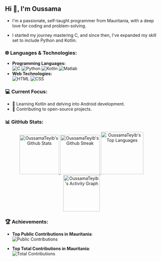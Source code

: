 <!--
**OussamaTeyib/OussamaTeyib** is a ✨ _special_ ✨ repository because its `README.md` (this file) appears on your GitHub profile.
-->
## Hi 👋, I'm Oussama  

- I'm a passionate, self-taught programmer from Mauritania, with a deep love for coding and problem-solving.

- I started my journey mastering C, and since then, I've expanded my skill set to include Python and Kotlin.

### 🌐 Languages & Technologies:
- **Programming Languages:**  
  ![C](https://img.shields.io/badge/-C-00599C?style=flat-square&logo=c&logoColor=white) 
  ![Python](https://img.shields.io/badge/-Python-3776AB?style=flat-square&logo=python&logoColor=white) 
  ![Kotlin](https://img.shields.io/badge/-Kotlin-0095D5?style=flat-square&logo=kotlin&logoColor=white)
  ![Matlab](https://img.shields.io/badge/-Matlab-0076A8?style=flat-square&logo=mathworks&logoColor=white)
- **Web Technologies:**  
  ![HTML](https://img.shields.io/badge/-HTML5-E34F26?style=flat-square&logo=html5&logoColor=white) 
  ![CSS](https://img.shields.io/badge/-CSS3-1572B6?style=flat-square&logo=css3&logoColor=white)

### 💻 Current Focus:
- 📱 Learning Kotlin and delving into Android development.
- 🎯 Contributing to open-source projects.

### 📊 GitHub Stats:
<div align="center">
  <a href="https://github.com/anuraghazra/github-readme-stats">
    <img height=130 src="https://github-readme-stats.vercel.app/api?username=OussamaTeyib&show_icons=true&locale=en&layout=compact&theme=tokyonight" alt="OussamaTeyib's Github Stats"/>
  </a>

  <a href="https://github.com/DenverCoder1/github-readme-streak-stats">
    <img height=130 src="https://github-readme-streak-stats.herokuapp.com/?user=OussamaTeyib&&theme=tokyonight" alt="OussamaTeyib's Github Streak" />
  </a>

  <a href="https://github.com/anuraghazra/github-readme-stats">
    <img height=140 src="https://github-readme-stats.vercel.app/api/top-langs?username=OussamaTeyib&show_icons=true&locale=en&layout=compact&theme=tokyonight" alt="OussamaTeyib's Top Languages" />
  </a>

  <a href="https://github.com/ashutosh00710/github-readme-activity-graph">
    <img height=120 src="https://github-readme-activity-graph.vercel.app/graph?username=OussamaTeyib&bg_color=100f0f&color=4c5e9e&line=4c569e&point=403e41&area=true" alt="OussamaTeyib's Activity Graph" />
  </a>
</div>

### 🏆 Achievements:
- **Top Public Contributions in Mauritania**:  
  ![Public Contributions](https://user-badge.committers.top/mauritania_public/OussamaTeyib.svg)
  
- **Top Total Contributions in Mauritania**:  
  ![Total Contributions](https://user-badge.committers.top/mauritania_private/OussamaTeyib.svg)

